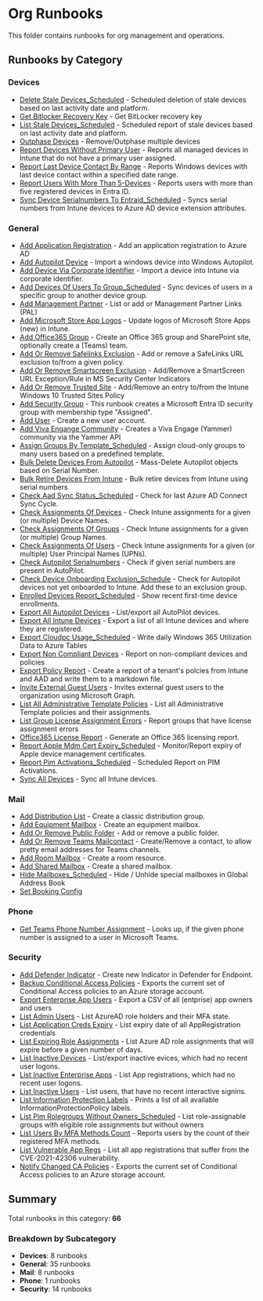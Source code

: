 # Org Runbooks

This folder contains runbooks for org management and operations.

## Runbooks by Category

### Devices

- [Delete Stale Devices_Scheduled](Devices/Delete-Stale-Devices_Scheduled.md) - Scheduled deletion of stale devices based on last activity date and platform.
- [Get Bitlocker Recovery Key](Devices/Get-Bitlocker-Recovery-Key.md) - Get BitLocker recovery key
- [List Stale Devices_Scheduled](Devices/List-Stale-Devices_Scheduled.md) - Scheduled report of stale devices based on last activity date and platform.
- [Outphase Devices](Devices/Outphase-Devices.md) - Remove/Outphase multiple devices
- [Report Devices Without Primary User](Devices/Report-Devices-Without-Primary-User.md) - Reports all managed devices in Intune that do not have a primary user assigned.
- [Report Last Device Contact By Range](Devices/Report-Last-Device-Contact-By-Range.md) - Reports Windows devices with last device contact within a specified date range.
- [Report Users With More Than 5-Devices](Devices/Report-Users-With-More-Than-5-Devices.md) - Reports users with more than five registered devices in Entra ID.
- [Sync Device Serialnumbers To Entraid_Scheduled](Devices/Sync-Device-Serialnumbers-To-Entraid_Scheduled.md) - Syncs serial numbers from Intune devices to Azure AD device extension attributes.

### General

- [Add Application Registration](General/Add-Application-Registration.md) - Add an application registration to Azure AD
- [Add Autopilot Device](General/Add-Autopilot-Device.md) - Import a windows device into Windows Autopilot.
- [Add Device Via Corporate Identifier](General/Add-Device-Via-Corporate-Identifier.md) - Import a device into Intune via corporate identifier.
- [Add Devices Of Users To Group_Scheduled](General/Add-Devices-Of-Users-To-Group_Scheduled.md) - Sync devices of users in a specific group to another device group.
- [Add Management Partner](General/Add-Management-Partner.md) - List or add or Management Partner Links (PAL)
- [Add Microsoft Store App Logos](General/Add-Microsoft-Store-App-Logos.md) - Update logos of Microsoft Store Apps (new) in Intune.
- [Add Office365 Group](General/Add-Office365-Group.md) - Create an Office 365 group and SharePoint site, optionally create a (Teams) team.
- [Add Or Remove Safelinks Exclusion](General/Add-Or-Remove-Safelinks-Exclusion.md) - Add or remove a SafeLinks URL exclusion to/from a given policy.
- [Add Or Remove Smartscreen Exclusion](General/Add-Or-Remove-Smartscreen-Exclusion.md) - Add/Remove a SmartScreen URL Exception/Rule in MS Security Center Indicators
- [Add Or Remove Trusted Site](General/Add-Or-Remove-Trusted-Site.md) - Add/Remove an entry to/from the Intune Windows 10 Trusted Sites Policy
- [Add Security Group](General/Add-Security-Group.md) - This runbook creates a Microsoft Entra ID security group with membership type "Assigned".
- [Add User](General/Add-User.md) - Create a new user account.
- [Add Viva Engange Community](General/Add-Viva-Engange-Community.md) - Creates a Viva Engage (Yammer) community via the Yammer API
- [Assign Groups By Template_Scheduled](General/Assign-Groups-By-Template_Scheduled.md) - Assign cloud-only groups to many users based on a predefined template.
- [Bulk Delete Devices From Autopilot](General/Bulk-Delete-Devices-From-Autopilot.md) - Mass-Delete Autopilot objects based on Serial Number.
- [Bulk Retire Devices From Intune](General/Bulk-Retire-Devices-From-Intune.md) - Bulk retire devices from Intune using serial numbers
- [Check Aad Sync Status_Scheduled](General/Check-Aad-Sync-Status_Scheduled.md) - Check for last Azure AD Connect Sync Cycle.
- [Check Assignments Of Devices](General/Check-Assignments-Of-Devices.md) - Check Intune assignments for a given (or multiple) Device Names.
- [Check Assignments Of Groups](General/Check-Assignments-Of-Groups.md) - Check Intune assignments for a given (or multiple) Group Names.
- [Check Assignments Of Users](General/Check-Assignments-Of-Users.md) - Check Intune assignments for a given (or multiple) User Principal Names (UPNs).
- [Check Autopilot Serialnumbers](General/Check-Autopilot-Serialnumbers.md) - Check if given serial numbers are present in AutoPilot.
- [Check Device Onboarding Exclusion_Schedule](General/Check-Device-Onboarding-Exclusion_Schedule.md) - Check for Autopilot devices not yet onboarded to Intune. Add these to an exclusion group.
- [Enrolled Devices Report_Scheduled](General/Enrolled-Devices-Report_Scheduled.md) - Show recent first-time device enrollments.
- [Export All Autopilot Devices](General/Export-All-Autopilot-Devices.md) - List/export all AutoPilot devices.
- [Export All Intune Devices](General/Export-All-Intune-Devices.md) - Export a list of all Intune devices and where they are registered.
- [Export Cloudpc Usage_Scheduled](General/Export-Cloudpc-Usage_Scheduled.md) - Write daily Windows 365 Utilization Data to Azure Tables
- [Export Non Compliant Devices](General/Export-Non-Compliant-Devices.md) - Report on non-compliant devices and policies
- [Export Policy Report](General/Export-Policy-Report.md) - Create a report of a tenant's polcies from Intune and AAD and write them to a markdown file.
- [Invite External Guest Users](General/Invite-External-Guest-Users.md) - Invites external guest users to the organization using Microsoft Graph.
- [List All Administrative Template Policies](General/List-All-Administrative-Template-Policies.md) - List all Administrative Template policies and their assignments.
- [List Group License Assignment Errors](General/List-Group-License-Assignment-Errors.md) - Report groups that have license assignment errors
- [Office365 License Report](General/Office365-License-Report.md) - Generate an Office 365 licensing report.
- [Report Apple Mdm Cert Expiry_Scheduled](General/Report-Apple-Mdm-Cert-Expiry_Scheduled.md) - Monitor/Report expiry of Apple device management certificates.
- [Report Pim Activations_Scheduled](General/Report-Pim-Activations_Scheduled.md) - Scheduled Report on PIM Activations.
- [Sync All Devices](General/Sync-All-Devices.md) - Sync all Intune devices.

### Mail

- [Add Distribution List](Mail/Add-Distribution-List.md) - Create a classic distribution group.
- [Add Equipment Mailbox](Mail/Add-Equipment-Mailbox.md) - Create an equipment mailbox.
- [Add Or Remove Public Folder](Mail/Add-Or-Remove-Public-Folder.md) - Add or remove a public folder.
- [Add Or Remove Teams Mailcontact](Mail/Add-Or-Remove-Teams-Mailcontact.md) - Create/Remove a contact, to allow pretty email addresses for Teams channels.
- [Add Room Mailbox](Mail/Add-Room-Mailbox.md) - Create a room resource.
- [Add Shared Mailbox](Mail/Add-Shared-Mailbox.md) - Create a shared mailbox.
- [Hide Mailboxes_Scheduled](Mail/Hide-Mailboxes_Scheduled.md) - Hide / Unhide special mailboxes in Global Address Book
- [Set Booking Config](Mail/Set-Booking-Config.md)

### Phone

- [Get Teams Phone Number Assignment](Phone/Get-Teams-Phone-Number-Assignment.md) - Looks up, if the given phone number is assigned to a user in Microsoft Teams.

### Security

- [Add Defender Indicator](Security/Add-Defender-Indicator.md) - Create new Indicator in Defender for Endpoint.
- [Backup Conditional Access Policies](Security/Backup-Conditional-Access-Policies.md) - Exports the current set of Conditional Access policies to an Azure storage account.
- [Export Enterprise App Users](Security/Export-Enterprise-App-Users.md) - Export a CSV of all (entprise) app owners and users
- [List Admin Users](Security/List-Admin-Users.md) - List AzureAD role holders and their MFA state.
- [List Application Creds Expiry](Security/List-Application-Creds-Expiry.md) - List expiry date of all AppRegistration credentials
- [List Expiring Role Assignments](Security/List-Expiring-Role-Assignments.md) - List Azure AD role assignments that will expire before a given number of days.
- [List Inactive Devices](Security/List-Inactive-Devices.md) - List/export inactive evices, which had no recent user logons.
- [List Inactive Enterprise Apps](Security/List-Inactive-Enterprise-Apps.md) - List App registrations, which had no recent user logons.
- [List Inactive Users](Security/List-Inactive-Users.md) - List users, that have no recent interactive signins.
- [List Information Protection Labels](Security/List-Information-Protection-Labels.md) - Prints a list of all available InformationProtectionPolicy labels.
- [List Pim Rolegroups Without Owners_Scheduled](Security/List-Pim-Rolegroups-Without-Owners_Scheduled.md) - List role-assignable groups with eligible role assignments but without owners
- [List Users By MFA Methods Count](Security/List-Users-By-MFA-Methods-Count.md) - Reports users by the count of their registered MFA methods.
- [List Vulnerable App Regs](Security/List-Vulnerable-App-Regs.md) - List all app registrations that suffer from the CVE-2021-42306 vulnerability.
- [Notify Changed CA Policies](Security/Notify-Changed-CA-Policies.md) - Exports the current set of Conditional Access policies to an Azure storage account.

## Summary

Total runbooks in this category: **66**

### Breakdown by Subcategory

- **Devices**: 8 runbooks
- **General**: 35 runbooks
- **Mail**: 8 runbooks
- **Phone**: 1 runbooks
- **Security**: 14 runbooks

